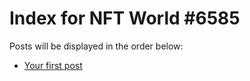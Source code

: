 # Index for NFT World #6585
Posts will be displayed in the order below:

- [Your first post](./001-first.md)

